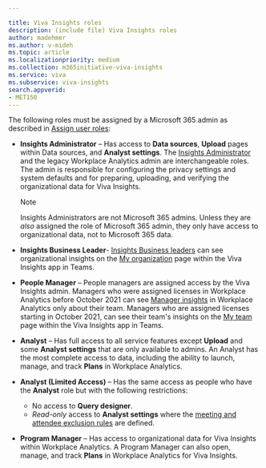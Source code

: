```yaml
---

title: Viva Insights roles
description: (include file) Viva Insights roles 
author: madehmer
ms.author: v-mideh
ms.topic: article
ms.localizationpriority: medium 
ms.collection: m365initiative-viva-insights 
ms.service: viva 
ms.subservice: viva-insights 
search.appverid: 
- MET150 
---
```


The following roles must be assigned by a Microsoft 365 admin as described in [Assign user roles](../setup/assign-user-roles.md):

* **Insights Administrator** &ndash; Has access to **Data sources**, **Upload** pages within Data sources, and **Analyst settings**. The [Insights Administrator](/azure/active-directory/roles/permissions-reference#insights-administrator) and the legacy Workplace Analytics admin are interchangeable roles. The admin is responsible for configuring the privacy settings and system defaults and for preparing, uploading, and verifying the organizational data for Viva Insights.

  >[!NOTE]
  >Insights Administrators are not Microsoft 365 admins. Unless they are *also* assigned the role of Microsoft 365 admin, they only have access to organizational data, not to Microsoft 365 data.

* **Insights Business Leader**- [Insights Business leaders](/azure/active-directory/roles/permissions-reference#insights-business-leader) can see organizational insights on the [My organization](../use/viva-insights-my-org.md) page within the Viva Insights app in Teams.

* **People Manager** &ndash; People managers are assigned access by the Viva Insights admin. Managers who were assigned licenses in Workplace Analytics before October 2021 can see [Manager insights](../manager-insights/introduction.md) in Workplace Analytics only about their team. Managers who are assigned licenses starting in October 2021, can see their team's insights on the [My team](../use/myteam.md) page within the Viva Insights app in Teams.

* **Analyst** &ndash; Has full access to all service features except **Upload** and some **Analyst settings** that are only available to admins. An Analyst has the most complete access to data, including the ability to launch, manage, and track **Plans** in Workplace Analytics.

* **Analyst (Limited Access)** &ndash; Has the same access as people who have the **Analyst** role but with the following restrictions:

  * No access to **Query designer**.
  * _Read-only_ access to **Analyst settings** where the [meeting and attendee exclusion rules](../tutorials/exclusions-introduction.md) are defined.

* **Program Manager** &ndash; Has access to organizational data for Viva Insights within Workplace Analytics. A Program Manager can also open, manage, and track **Plans** in Workplace Analytics for Viva Insights.
